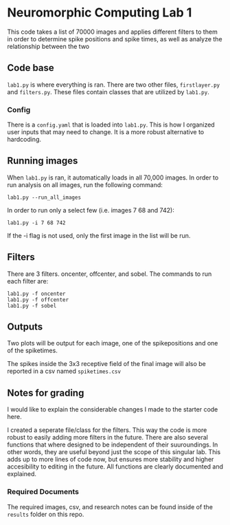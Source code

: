 # Neuromorphic Computing Lab 1

This code takes a list of 70000 images and applies different filters to them in order to determine spike positions and spike times, as well as analyze the relationship between the two

## Code base

`lab1.py` is where everything is ran. There are two other files, `firstlayer.py` and `filters.py`. These files contain classes that are utilized by `lab1.py`.

### Config

There is a `config.yaml` that is loaded into `lab1.py`. This is how I organized user inputs that may need to change. It is a more robust alternative to hardcoding.

## Running images

When `lab1.py` is ran, it automatically loads in all 70,000 images. In order to run analysis on all images, run the following command: 
```
lab1.py --run_all_images
```

In order to run only a select few (i.e. images 7 68 and 742):
```
lab1.py -i 7 68 742
```
If the -i flag is not used, only the first image in the list will be run.

## Filters

There are 3 filters. oncenter, offcenter, and sobel. The commands to run each filter are:

```
lab1.py -f oncenter
lab1.py -f offcenter
lab1.py -f sobel
```

## Outputs

Two plots will be output for each image, one of the spikepositions and one of the spiketimes.

The spikes inside the 3x3 receptive field of the final image will also be reported in a csv named `spiketimes.csv`

## Notes for grading

I would like to explain the considerable changes I made to the starter code here.

I created a seperate file/class for the filters. This way the code is more robust to easily adding more filters in the future. There are also several functions that where designed to be independent of their suuroundings. In other words, they are useful beyond just the scope of this singular lab. This adds up to more lines of code now, but ensures more stability and higher accesibility to editing in the future. All functions are clearly documented and explained.

### Required Documents

The required images, csv, and research notes can be found inside of the `results` folder on this repo.
